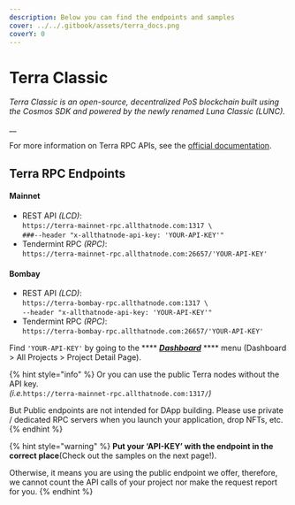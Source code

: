 ```yaml
---
description: Below you can find the endpoints and samples
cover: ../../.gitbook/assets/terra_docs.png
coverY: 0
---
```


# Terra Classic

_Terra Classic is an open-source, decentralized PoS blockchain built using the Cosmos SDK and powered by the newly renamed Luna Classic (LUNC)._

__

For more information on Terra RPC APIs, see the [official documentation](https://fcd.terra.dev/swagger).

## Terra RPC Endpoints

#### Mainnet

* REST API _(LCD)_: \
  `https://terra-mainnet-rpc.allthatnode.com:1317 \`\
  `###--header "x-allthatnode-api-key: 'YOUR-API-KEY'"`
* Tendermint RPC _(RPC)_: \
  `https://terra-mainnet-rpc.allthatnode.com:26657/'YOUR-API-KEY'`

#### Bombay

* REST API _(LCD)_:\
  `https://terra-bombay-rpc.allthatnode.com:1317 \`\
  `--header "x-allthatnode-api-key: 'YOUR-API-KEY'"`
* Tendermint RPC _(RPC)_: \
  `https://terra-bombay-rpc.allthatnode.com:26657/'YOUR-API-KEY'`



Find `'YOUR-API-KEY'` by going to the **** [_**Dashboard**_](https://www.allthatnode.com/dashboard.dsrv) **** menu (Dashboard > All Projects > Project Detail Page).

{% hint style="info" %}
Or you can use the public Terra nodes without the API key. \
_(i.e._`https://terra-mainnet-rpc.allthatnode.com:1317/`_)_

But Public endpoints are not intended for DApp building. Please use private / dedicated RPC servers when you launch your application, drop NFTs, etc.
{% endhint %}

{% hint style="warning" %}
**Put your ‘API-KEY’ with the endpoint in the correct place**(Check out the samples on the next page!).&#x20;

Otherwise, it means you are using the public endpoint we offer, therefore, we cannot count the API calls of your project nor make the request report for you.
{% endhint %}

